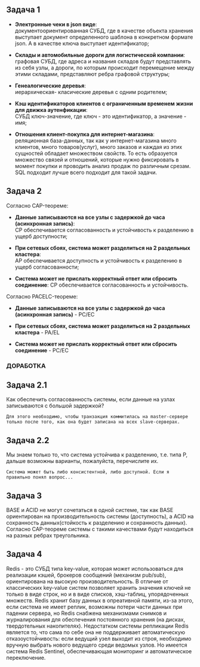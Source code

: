 ## Задача 1  
 
- **Электронные чеки в json виде**:  
документоориентированная СУБД, где в качестве объекта хранения выступает документ определенного шаблона в конкретном формате json. А в качестве ключа выступает идентификатор;  


- **Склады и автомобильные дороги для логистической компании**:  
графовая СУБД, где адреса и названия складов будут представлять из себя узлы, а дороги, по которым происходит перемещение между этими складами, представляют ребра графовой структуры;  


- **Генеалогические деревья**:  
иерархическая- класические деревья с одним родителем;  


- **Кэш идентификаторов клиентов с ограниченным временем жизни для движка аутенфикации**:  
СУБД ключ-значение, где ключ - это идентификатор, а значение - имя;  

- **Отношения клиент-покупка для интернет-магазина**:  
реляционная база-данных, так как у интернет-магазина много клиентов, много товаров(услуг), много заказов и каждая из этих сущностей обладает множеством свойств. То есть образуется множество связей и отношений, которые нужно фиксировать в момент покупки и проводить анализ продаж по различным срезам. SQL подходит лучше всего подходит для такой задачи.  

## Задача 2  

Согласно CAP-теореме:

- **Данные записываются на все узлы с задержкой до часа (асинхронная запись)**:  
CP обеспечивается согласованность и устойчивость к разделению в ущерб доступности;  


- **При сетевых сбоях, система может разделиться на 2 раздельных кластера**:  
AP обеспечивается доступность и устойчивость к разделению в ущерб согласованности;  


- **Система может не прислать корректный ответ или сбросить соединение**:
CP обеспечивается согласованность и устойчивость.  

Согласно PACELC-теореме:  

- **Данные записываются на все узлы с задержкой до часа (асинхронная запись)** - PC/EC  

- **При сетевых сбоях, система может разделиться на 2 раздельных кластера** -  PA/EL  

- **Система может не прислать корректный ответ или сбросить соединение** - PC/EC  

### ДОРАБОТКА 

## Задача 2.1

Как обеспечить согласованность системы, если данные на узлах записываются с большой задержкой?

```
Для этого необходимо, чтобы транзакция коммитилась на master-сервере только после того, как она будет записана на всех slave-серверах.
```

## Задача 2.2

Мы знаем только то, что система устойчива к разделению, т.е. типа P, дальше возможны варианты, пожалуйста, перечислите их.

```
Система может быть либо консистентной, либо доступной. Если я правильно понял вопрос... 
```

## Задача 3  

BASE и ACID не могут сочетаться в одной системе, так как BASE ориентирован на производительность системы (доступность), а ACID на сохранность данных(стойкость к разделению и сохранность данных). Согласно CAP-теореме системы с такими качествами будут находиться на разных ребрах треугольника.  

## Задача 4  

Redis - это СУБД типа key-value, которая может использоваться для реализации кэшей, брокеров сообщений (механизм pub/sub), ориентирована на высокую производительность. В отличие от классических key-value систем позволяет хранить значения ключей не только в виде строк, но и в виде списков, хэш-таблиц, упорядоченных множеств. Redis хранит базу данных в опреативной памяти, из-за этого, если система не имеет реплик, возможны потери части данных при падении сервера, но Redis снабжена механизмами снимков и журналирования для обеспечения постоянного хранения (на дисках, твердотельных накопителях). Недостатком системы репликации Redis является то, что сама по себе она не поддерживает автоматическую отказоустойчивость: если ведущий узел выходит из строя, необходимо вручную выбрать нового ведущего среди ведомых узлов. Но имеется система Redis Sentinel, обеспечивающая мониторинг и автоматическое переключение.  
